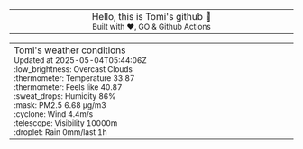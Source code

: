 
<div align="center">
<table>
<tbody>
<td align="center">
<img width="2000" height="0"><br>
Hello, this is Tomi's github 👋<br>
<sup>Built with ❤️, GO & Github Actions</sup><br>
<img width="2000" height="0">
</td>
</tbody>
</table>
</div>
<table>
<tbody>
<td align="left">
<img width="2000" height="0"><br>
Tomi's weather conditions<br>
<sup>Updated at 2025-05-04T05:44:06Z</sup><br>
<sup>:low_brightness: Overcast Clouds</sup><br>
<sup>:thermometer: Temperature 33.87 </sup><br>
<sup>:thermometer: Feels like 40.87</sup><br>
<sup>:sweat_drops: Humidity 86%</sup><br>
<sup>:mask: PM2.5 6.68 μg/m3</sup><br>
<sup>:cyclone: Wind 4.4m/s </sup><br>
<sup>:telescope: Visibility 10000m </sup><br>
<sup>:droplet: Rain 0mm/last 1h </sup><br>
<img width="2000" height="0">
</td>
<td align="left">
<img width="2000" height="0"><br>
<br>
<img width="2000" height="0">
</td>
</tbody>
</table>
</div>
    